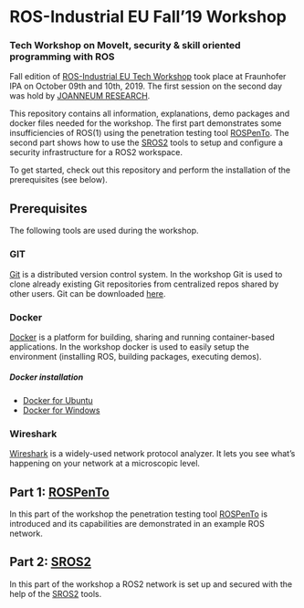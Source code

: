 # ROS-Industrial EU Fall’19 Workshop

### Tech Workshop on MoveIt, security & skill oriented programming with ROS
Fall edition of [ROS-Industrial EU Tech Workshop](https://rosin-project.eu/event/ros-industrial-eu-fall19-workshop) took place at Fraunhofer IPA on October 09th and 10th, 2019. The first session on the second day was hold by [JOANNEUM RESEARCH](https://www.joanneum.at/robotics/).

This repository contains all information, explanations, demo packages and docker files needed for the workshop. The first part demonstrates some insufficiencies of ROS(1) using the penetration testing tool [ROSPenTo](https://github.com/jr-robotics/ROSPenTo). The second part shows how to use the [SROS2](https://github.com/ros2/sros2) tools to setup and configure a security infrastructure for a ROS2 workspace.

To get started, check out this repository and perform the installation of the prerequisites (see below).

## Prerequisites
The following tools are used during the workshop.

### GIT
[Git](https://git-scm.com/) is a distributed version control system. In the workshop Git is used to clone already existing Git repositories from centralized repos shared by other users. Git can be downloaded [here](https://git-scm.com/downloads).

### Docker
[Docker](https://docs.docker.com/) is a platform for building, sharing and running container-based applications. In the workshop docker is used to easily setup the environment (installing ROS, building packages, executing demos).

##### Docker installation
 - [Docker for Ubuntu](https://docs.docker.com/install/linux/docker-ce/ubuntu/)
 - [Docker for Windows](https://docs.docker.com/docker-for-windows/install/)

### Wireshark
[Wireshark](https://www.wireshark.org/) is a widely-used network protocol analyzer. It lets you see what’s happening on your network at a microscopic level.

## Part 1: [ROSPenTo](Part1_ROSPenTo/)
In this part of the workshop the penetration testing tool [ROSPenTo](Part1_ROSPenTo/) is introduced and its capabilities are demonstrated in an example ROS network.

## Part 2: [SROS2](Part2_SROS2/)
In this part of the workshop a ROS2 network is set up and secured with the help of the [SROS2](Part2_SROS2/) tools.

